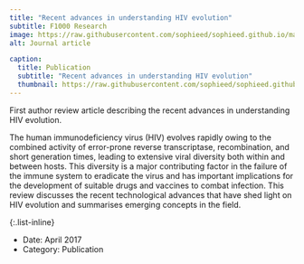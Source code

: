 ```yaml
---
title: "Recent advances in understanding HIV evolution"
subtitle: F1000 Research
image: https://raw.githubusercontent.com/sophieed/sophieed.github.io/master/assets/img/portfolio/F1000.png
alt: Journal article

caption:
  title: Publication
  subtitle: "Recent advances in understanding HIV evolution"
  thumbnail: https://raw.githubusercontent.com/sophieed/sophieed.github.io/master/assets/img/portfolio/F1000.png
---
```

First author review article describing the recent advances in understanding HIV evolution.<br>

The human immunodeficiency virus (HIV) evolves rapidly owing to the
combined activity of error-prone reverse transcriptase, recombination, and
short generation times, leading to extensive viral diversity both within and
between hosts. This diversity is a major contributing factor in the failure of
the immune system to eradicate the virus and has important implications for
the development of suitable drugs and vaccines to combat infection. This
review discusses the recent technological advances that have shed light
on HIV evolution and summarises emerging concepts in the field.

{:.list-inline}
- Date: April 2017
- Category: Publication


